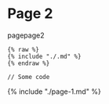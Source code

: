# Page 2

pagepage2

```
{% raw %}
{% include "./.md" %}
{% endraw %}
```

```
// Some code
```

{% include "./page-1.md" %}
